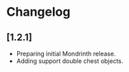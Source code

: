 # Changelog

## [1.2.1]

- Preparing initial Mondrinth release.
- Adding support double chest objects.